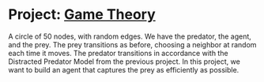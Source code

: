 # Project: [Game Theory](https://github.com/kironstomper/game-theory.git) 
A circle of 50 nodes, with random edges. We have the predator, the agent, and the prey. The prey transitions as before, choosing a neighbor at random each time it moves. The predator transitions in accordance with the Distracted Predator Model from the previous project. In this project, we want to build an agent that captures the prey as efficiently as possible.
